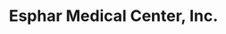 ---
title: "Esphar Medical Center, Inc."
url: /manila/esphar-medical-center-inc-rizal-avenue/
shop: medical supply
---